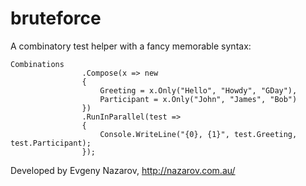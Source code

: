# bruteforce

A combinatory test helper with a fancy memorable syntax:

```
Combinations
                .Compose(x => new
                {
                    Greeting = x.Only("Hello", "Howdy", "GDay"),
                    Participant = x.Only("John", "James", "Bob")
                })
                .RunInParallel(test =>
                {
                    Console.WriteLine("{0}, {1}", test.Greeting, test.Participant);
                });
```
				
Developed by Evgeny Nazarov, http://nazarov.com.au/